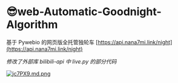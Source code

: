# 😎web-Automatic-Goodnight-Algorithm

基于 Pywebio 的网页版全托管独轮车 [https://api.nana7mi.link/night](https://api.nana7mi.link/night)

*修改了外部库 bilibili-api 中 live.py 的部分代码*

[![jc7PX9.md.png](https://s1.ax1x.com/2022/07/12/jc7PX9.md.png)](https://imgtu.com/i/jc7PX9)

